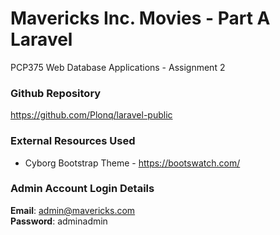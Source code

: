 # Mavericks Inc. Movies - Part A Laravel #

PCP375 Web Database Applications - Assignment 2

### Github Repository ###

https://github.com/Plonq/laravel-public

### External Resources Used ###

* Cyborg Bootstrap Theme - https://bootswatch.com/

### Admin Account Login Details ###

**Email**: admin@mavericks.com  
**Password**: adminadmin